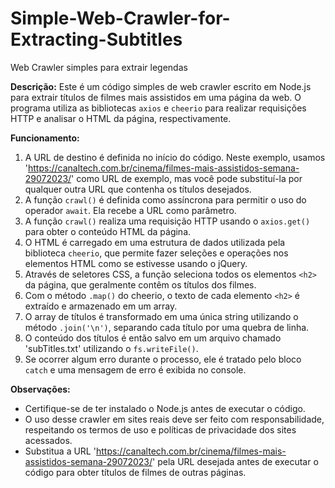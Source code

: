 # Simple-Web-Crawler-for-Extracting-Subtitles

Web Crawler simples para extrair legendas

**Descrição:**
Este é um código simples de web crawler escrito em Node.js para extrair títulos de filmes mais assistidos em uma página da web. O programa utiliza as bibliotecas `axios` e `cheerio` para realizar requisições HTTP e analisar o HTML da página, respectivamente.

**Funcionamento:**
1. A URL de destino é definida no início do código. Neste exemplo, usamos 'https://canaltech.com.br/cinema/filmes-mais-assistidos-semana-29072023/' como URL de exemplo, mas você pode substituí-la por qualquer outra URL que contenha os títulos desejados.
2. A função `crawl()` é definida como assíncrona para permitir o uso do operador `await`. Ela recebe a URL como parâmetro.
3. A função `crawl()` realiza uma requisição HTTP usando o `axios.get()` para obter o conteúdo HTML da página.
4. O HTML é carregado em uma estrutura de dados utilizada pela biblioteca `cheerio`, que permite fazer seleções e operações nos elementos HTML como se estivesse usando o jQuery.
5. Através de seletores CSS, a função seleciona todos os elementos `<h2>` da página, que geralmente contêm os títulos dos filmes.
6. Com o método `.map()` do cheerio, o texto de cada elemento `<h2>` é extraído e armazenado em um array.
7. O array de títulos é transformado em uma única string utilizando o método `.join('\n')`, separando cada título por uma quebra de linha.
8. O conteúdo dos títulos é então salvo em um arquivo chamado 'subTitles.txt' utilizando o `fs.writeFile()`.
9. Se ocorrer algum erro durante o processo, ele é tratado pelo bloco `catch` e uma mensagem de erro é exibida no console.

**Observações:**
- Certifique-se de ter instalado o Node.js antes de executar o código.
- O uso desse crawler em sites reais deve ser feito com responsabilidade, respeitando os termos de uso e políticas de privacidade dos sites acessados.
- Substitua a URL 'https://canaltech.com.br/cinema/filmes-mais-assistidos-semana-29072023/' pela URL desejada antes de executar o código para obter títulos de filmes de outras páginas.
